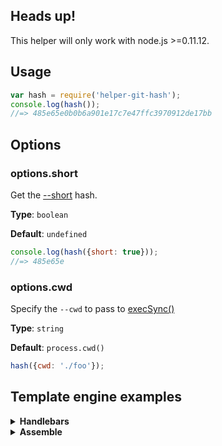 ## Heads up! 

This helper will only work with node.js >=0.11.12.

## Usage

```js
var hash = require('helper-git-hash');
console.log(hash());
//=> 485e65e0b0b6a901e17c7e47ffc3970912de17bb
```

## Options

### options.short

Get the [--short][short] hash.

**Type**: `boolean`

**Default**: `undefined`


```js
console.log(hash({short: true}));
//=> 485e65e
```

### options.cwd

Specify the `--cwd` to pass to [execSync()][execSync]

**Type**: `string`

**Default**: `process.cwd()`


```js
hash({cwd: './foo'});
```


## Template engine examples

<details>
  <summary><strong>Handlebars</strong></summary>

### Handlebars

```js
var handlebars = require('handlebars');
handlebars.registerHelper('hash', require('helper-git-hash'));

var fn = handlebars.compile('{{hash}}');
console.log(fn());
//=> 485e65e0b0b6a901e17c7e47ffc3970912de17bb
```

Get the [--short hash](#optionsshort):

```js
var fn = handlebars.compile('{{hash hashOptions}}');
console.log(fn({hashOptions: {short: true}}));
//=> 485e65e

var fn = handlebars.compile('{{hash short=true}}');
console.log(fn());
//=> 485e65e
```


Set the [cwd](#optionscwd):

```js
var fn = handlebars.compile('{{hash hashOptions}}');
console.log(fn({hashOptions: {cwd: './foo'}}));

var fn = handlebars.compile('{{hash cwd="./foo"}}');
console.log(fn());
```

</details>


<details>
  <summary><strong>Assemble</strong></summary>

### Assemble


_(The following examples also work with [verb][], [update][], [generate][], or any other app built on [Templates][])_

```js
var assemble = require('assemble');
var app = assemble();

assemble.helper('hash', require('helper-git-hash'));

// Assemble's default engine is handlebars, but you can use any engine
var view = app.view('example.hbs', {contents: '{{hash}}'});

app.render(view, function(err, view) {
  if (err) throw err;
  console.log(view.contents.toString());
  //=> 485e65e0b0b6a901e17c7e47ffc3970912de17bb
});
```



</details>


[short]: https://git-scm.com/book/en/v2/Git-Tools-Revision-Selection#_short_sha_1
[execSync]: https://nodejs.org/api/child_process.html#child_process_child_process_execsync_command_options
